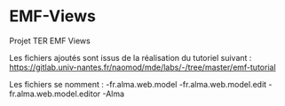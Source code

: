 # EMF-Views
Projet TER EMF Views

Les fichiers ajoutés sont issus de la réalisation du tutoriel suivant :
https://gitlab.univ-nantes.fr/naomod/mde/labs/-/tree/master/emf-tutorial

Les fichiers se nomment :
-fr.alma.web.model
-fr.alma.web.model.edit
-fr.alma.web.model.editor
-Alma

